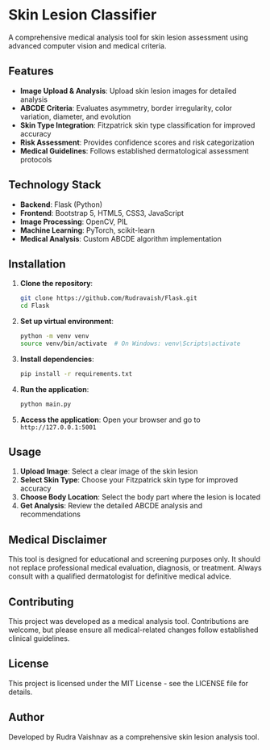 # Skin Lesion Classifier

A comprehensive medical analysis tool for skin lesion assessment using advanced computer vision and medical criteria.

## Features

- **Image Upload & Analysis**: Upload skin lesion images for detailed analysis
- **ABCDE Criteria**: Evaluates asymmetry, border irregularity, color variation, diameter, and evolution
- **Skin Type Integration**: Fitzpatrick skin type classification for improved accuracy
- **Risk Assessment**: Provides confidence scores and risk categorization
- **Medical Guidelines**: Follows established dermatological assessment protocols

## Technology Stack

- **Backend**: Flask (Python)
- **Frontend**: Bootstrap 5, HTML5, CSS3, JavaScript
- **Image Processing**: OpenCV, PIL
- **Machine Learning**: PyTorch, scikit-learn
- **Medical Analysis**: Custom ABCDE algorithm implementation

## Installation

1. **Clone the repository**:
   ```bash
   git clone https://github.com/Rudravaish/Flask.git
   cd Flask
   ```

2. **Set up virtual environment**:
   ```bash
   python -m venv venv
   source venv/bin/activate  # On Windows: venv\Scripts\activate
   ```

3. **Install dependencies**:
   ```bash
   pip install -r requirements.txt
   ```

4. **Run the application**:
   ```bash
   python main.py
   ```

5. **Access the application**:
   Open your browser and go to `http://127.0.0.1:5001`

## Usage

1. **Upload Image**: Select a clear image of the skin lesion
2. **Select Skin Type**: Choose your Fitzpatrick skin type for improved accuracy
3. **Choose Body Location**: Select the body part where the lesion is located
4. **Get Analysis**: Review the detailed ABCDE analysis and recommendations

## Medical Disclaimer

This tool is designed for educational and screening purposes only. It should not replace professional medical evaluation, diagnosis, or treatment. Always consult with a qualified dermatologist for definitive medical advice.

## Contributing

This project was developed as a medical analysis tool. Contributions are welcome, but please ensure all medical-related changes follow established clinical guidelines.

## License

This project is licensed under the MIT License - see the LICENSE file for details.

## Author

Developed by Rudra Vaishnav as a comprehensive skin lesion analysis tool. 